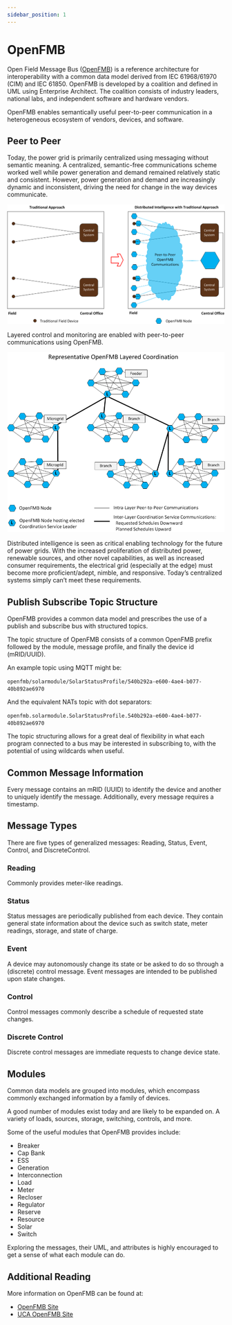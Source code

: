 ```yaml
---
sidebar_position: 1
---
```


# OpenFMB 

Open Field Message Bus ([OpenFMB](https://openfmb.io)) is a reference architecture for interoperability with a common data model derived from IEC 61968/61970 (CIM) and IEC 61850. OpenFMB is developed by a coalition and defined in UML using Enterprise Architect. The coalition consists of industry leaders, national labs, and independent software and hardware vendors. 

OpenFMB enables semantically useful peer-to-peer communication in a heterogeneous ecosystem of vendors, devices, and software. 


## Peer to Peer

Today, the power grid is primarily centralized using messaging without semantic meaning. A centralized, semantic-free communications scheme worked well while power generation and demand remained relatively static and consistent. However, power generation and demand are increasingly dynamic and inconsistent, driving the need for change in the way devices communicate. 

![](/img/MoreDataInTheGridThanWeWant-20180414a.png)

Layered control and monitoring are enabled with peer-to-peer communications using OpenFMB. 

![](/img/LayeredCoordination-20180918a.png)

Distributed intelligence is seen as critical enabling technology for the future of power grids. With the increased proliferation of distributed power, renewable sources, and other novel capabilities, as well as increased consumer requirements, the electrical grid (especially at the edge) must become more proficient/adept, nimble, and responsive. Today’s centralized systems simply can’t meet these requirements. 

## Publish Subscribe Topic Structure

OpenFMB provides a common data model and prescribes the use of a publish and subscribe bus with structured topics. 

The topic structure of OpenFMB consists of a common OpenFMB prefix followed by the module, message profile, and finally the device id (mRID/UUID). 

An example topic using MQTT might be:

```openfmb/solarmodule/SolarStatusProfile/540b292a-e600-4ae4-b077-40b892ae6970```

And the equivalent NATs topic with dot separators: 

```openfmb.solarmodule.SolarStatusProfile.540b292a-e600-4ae4-b077-40b892ae6970```

The topic structuring allows for a great deal of flexibility in what each program connected to a bus may be interested in subscribing to, with the potential of using wildcards when useful.

## Common Message Information

Every message contains an mRID (UUID) to identify the device and another to uniquely identify the message. Additionally, every message requires a timestamp. 

## Message Types

There are five types of generalized messages: Reading, Status, Event, Control, and DiscreteControl. 

### Reading

Commonly provides meter-like readings. 

### Status

Status messages are periodically published from each device. They contain general state information about the device such as switch state, meter readings, storage, and state of charge. 

### Event

A device may autonomously change its state or be asked to do so through a (discrete) control message. Event messages are intended to be published upon state changes. 

### Control

Control messages commonly describe a schedule of requested state changes. 

### Discrete Control

Discrete control messages are immediate requests to change device state. 

## Modules

Common data models are grouped into modules, which encompass commonly exchanged information by a family of devices. 

A good number of modules exist today and are likely to be expanded on. A variety of loads, sources, storage, switching, controls, and more. 

Some of the useful modules that OpenFMB provides include:  

* Breaker
* Cap Bank
* ESS
* Generation 
* Interconnection
* Load
* Meter
* Recloser
* Regulator
* Reserve
* Resource
* Solar
* Switch

Exploring the messages, their UML, and attributes is highly encouraged to get a sense of what each module can do. 

## Additional Reading

More information on OpenFMB can be found at: 

* [OpenFMB Site](https://openfmb.io)
* [UCA OpenFMB Site](https://openfmb.ucaiug.org/)
